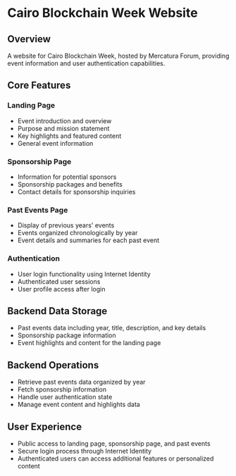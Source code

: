 # Cairo Blockchain Week Website

## Overview
A website for Cairo Blockchain Week, hosted by Mercatura Forum, providing event information and user authentication capabilities.

## Core Features

### Landing Page
- Event introduction and overview
- Purpose and mission statement
- Key highlights and featured content
- General event information

### Sponsorship Page
- Information for potential sponsors
- Sponsorship packages and benefits
- Contact details for sponsorship inquiries

### Past Events Page
- Display of previous years' events
- Events organized chronologically by year
- Event details and summaries for each past event

### Authentication
- User login functionality using Internet Identity
- Authenticated user sessions
- User profile access after login

## Backend Data Storage
- Past events data including year, title, description, and key details
- Sponsorship package information
- Event highlights and content for the landing page

## Backend Operations
- Retrieve past events data organized by year
- Fetch sponsorship information
- Handle user authentication state
- Manage event content and highlights data

## User Experience
- Public access to landing page, sponsorship page, and past events
- Secure login process through Internet Identity
- Authenticated users can access additional features or personalized content
